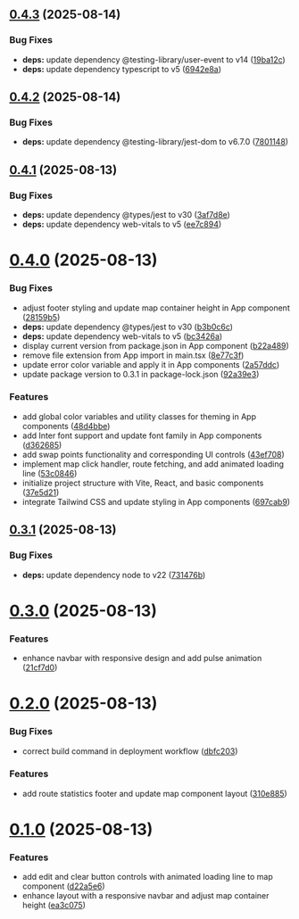 ## [0.4.3](https://github.com/darthkali/brouter-react/compare/v0.4.2...v0.4.3) (2025-08-14)


### Bug Fixes

* **deps:** update dependency @testing-library/user-event to v14 ([19ba12c](https://github.com/darthkali/brouter-react/commit/19ba12cb0779cc968da22d09eb5867b5754d7088))
* **deps:** update dependency typescript to v5 ([6942e8a](https://github.com/darthkali/brouter-react/commit/6942e8a457ee0d29816815ca627c7a2d465573c0))

## [0.4.2](https://github.com/darthkali/brouter-react/compare/v0.4.1...v0.4.2) (2025-08-14)


### Bug Fixes

* **deps:** update dependency @testing-library/jest-dom to v6.7.0 ([7801148](https://github.com/darthkali/brouter-react/commit/780114882b34d1258f4fc2e44962ef59301b91b9))

## [0.4.1](https://github.com/darthkali/brouter-react/compare/v0.4.0...v0.4.1) (2025-08-13)


### Bug Fixes

* **deps:** update dependency @types/jest to v30 ([3af7d8e](https://github.com/darthkali/brouter-react/commit/3af7d8ebca0f78d44c773569a52af91f4dde6720))
* **deps:** update dependency web-vitals to v5 ([ee7c894](https://github.com/darthkali/brouter-react/commit/ee7c894386360d903f8d482f71352d1d1afa2953))

# [0.4.0](https://github.com/darthkali/brouter-react/compare/v0.3.1...v0.4.0) (2025-08-13)


### Bug Fixes

* adjust footer styling and update map container height in App component ([28159b5](https://github.com/darthkali/brouter-react/commit/28159b5c48efea55f2d7b0527d0fb4d4472d8858))
* **deps:** update dependency @types/jest to v30 ([b3b0c6c](https://github.com/darthkali/brouter-react/commit/b3b0c6c0aa8f368e7871bffd2f5447e73a901ce6))
* **deps:** update dependency web-vitals to v5 ([bc3426a](https://github.com/darthkali/brouter-react/commit/bc3426a24bb3e18fdab89c52df002abee11dabd5))
* display current version from package.json in App component ([b22a489](https://github.com/darthkali/brouter-react/commit/b22a4898cdfbfd9b3d1d632f235c7b56e3537dee))
* remove file extension from App import in main.tsx ([8e77c3f](https://github.com/darthkali/brouter-react/commit/8e77c3f014bf354efa0f66eed706b1753c6524a7))
* update error color variable and apply it in App components ([2a57ddc](https://github.com/darthkali/brouter-react/commit/2a57ddc5374c992362b5695add685de09ca94f01))
* update package version to 0.3.1 in package-lock.json ([92a39e3](https://github.com/darthkali/brouter-react/commit/92a39e36f591f3fa524753ab57f737820d4596ca))


### Features

* add global color variables and utility classes for theming in App components ([48d4bbe](https://github.com/darthkali/brouter-react/commit/48d4bbeee51dd7ab2f6bd0611debdb451e391e19))
* add Inter font support and update font family in App components ([d362685](https://github.com/darthkali/brouter-react/commit/d362685f3bacbba03a776a1ed05d73a6ebcb1488))
* add swap points functionality and corresponding UI controls ([43ef708](https://github.com/darthkali/brouter-react/commit/43ef708f5cce658799e61b58674a3cd751398b3f))
* implement map click handler, route fetching, and add animated loading line ([53c0846](https://github.com/darthkali/brouter-react/commit/53c0846121e0346407191c35ae698d53a519ed59))
* initialize project structure with Vite, React, and basic components ([37e5d21](https://github.com/darthkali/brouter-react/commit/37e5d215970ac9143698888649a1ba76d1b0b780))
* integrate Tailwind CSS and update styling in App components ([697cab9](https://github.com/darthkali/brouter-react/commit/697cab97fdaf9aa3496995a192099aa873c8c0ab))

## [0.3.1](https://github.com/darthkali/brouter-react/compare/v0.3.0...v0.3.1) (2025-08-13)


### Bug Fixes

* **deps:** update dependency node to v22 ([731476b](https://github.com/darthkali/brouter-react/commit/731476b38007c12ce552b594b6bc197da62a9208))

# [0.3.0](https://github.com/darthkali/brouter-react/compare/v0.2.0...v0.3.0) (2025-08-13)


### Features

* enhance navbar with responsive design and add pulse animation ([21cf7d0](https://github.com/darthkali/brouter-react/commit/21cf7d017bf095ae6d0f6e841273634b4956318f))

# [0.2.0](https://github.com/darthkali/brouter-react/compare/v0.1.0...v0.2.0) (2025-08-13)


### Bug Fixes

* correct build command in deployment workflow ([dbfc203](https://github.com/darthkali/brouter-react/commit/dbfc203f623ba474a5261fb644bf0cbbb909fe12))


### Features

* add route statistics footer and update map component layout ([310e885](https://github.com/darthkali/brouter-react/commit/310e885a99103ba502f4a0ea695aa728c741610f))

# [0.1.0](https://github.com/darthkali/brouter-react/compare/v0.0.0...v0.1.0) (2025-08-13)


### Features

* add edit and clear button controls with animated loading line to map component ([d22a5e6](https://github.com/darthkali/brouter-react/commit/d22a5e6e9fe31fa49ddfde5665992f72badd1fdd))
* enhance layout with a responsive navbar and adjust map container height ([ea3c075](https://github.com/darthkali/brouter-react/commit/ea3c07599af5ed379446ea088ee6d345f7fc3d91))
